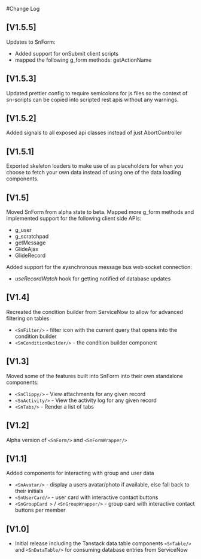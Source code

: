 #Change Log
## [V1.5.5]
Updates to SnForm:
- Added support for onSubmit client scripts
- mapped the following g_form methods: getActionName 

## [V1.5.3]
Updated prettier config to require semicolons for js files so the context of sn-scripts can be copied into scripted rest apis without any warnings.

## [V1.5.2]
Added signals to all exposed api classes instead of just AbortController

## [V1.5.1]
Exported skeleton loaders to make use of as placeholders for when you choose to fetch your own data instead of using one of the data loading components.

## [V1.5]
Moved SnForm from alpha state to beta. Mapped more g_form methods and implemented support for the following client side APIs:
- g_user
- g_scratchpad
- getMessage
- GlideAjax
- GlideRecord

Added support for the aysnchronous message bus web socket connection:
- *useRecordWatch* hook for getting notified of database updates

## [V1.4]
Recreated the condition builder from ServiceNow to allow for advanced filtering on tables
- `<SnFilter/>` - filter icon with the current query that opens into the condition builder
- `<SnConditionBuilder/>` - the condition builder component

## [V1.3]
Moved some of the features built into SnForm into their own standalone components:
- `<SnClippy/>` - View attachments for any given record
- `<SnActivity/>` - View the activity log for any given record
- `<SnTabs/>` - Render a list of tabs

## [V1.2]
Alpha version of `<SnForm/>` and `<SnFormWrapper/>`

## [V1.1]
Added components for interacting with group and user data
- `<SnAvatar/>` - display a users avatar/photo if available, else fall back to their initials
- `<SnUserCard/>` - user card with interactive contact buttons
- `<SnGroupCard >` / `<SnGroupWrapper/>` - group card with interactive contact buttons per member

## [V1.0]
- Initial release including the Tanstack data table components `<SnTable/>` and `<SnDataTable/>` for consuming database entries from ServiceNow
